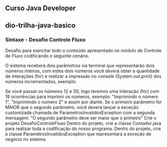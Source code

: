 ## Curso Java Developer

## dio-trilha-java-basico

### Sintaxe - Desafio Controle Fluxo

Desafio para exercitar todo o conteúdo apresentado no módulo de Controle de Fluxo codificando o seguinte cenário.

O sistema receberá dois parâmetros via terminal que representarão dois números inteiros, com estes dois números você deverá obter a quantidade de interações (for) e realizar a impressão no console (System.out.print) dos números incrementados, exemplo:

Se você passar os números 12 e 30, logo teremos uma interação (for) com 18 ocorrências para imprimir os números, exemplo: "Imprimindo o número 1", "Imprimindo o número 2" e assim por diante.
Se o primeiro parâmetro for MAIOR que o segundo parâmetro, você deverá lançar a exceção customizada chamada de ParametrosInvalidosException com a segunda mensagem: "O segundo parâmetro deve ser maior que o primeiro"
Crie o projeto DesafioControleFluxo
Dentro do projeto, crie a classe Contador.java para realizar toda a codificação do nosso programa.
Dentro do projeto, crie a classe ParametrosInvalidosException que representará a exceção de negócio no sistema.
